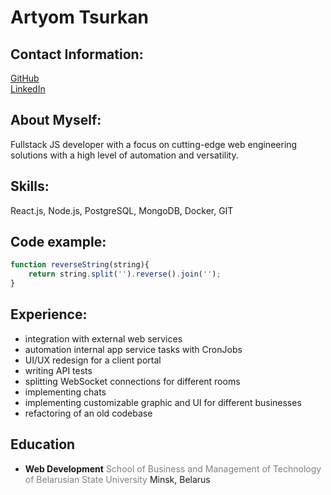 # Artyom Tsurkan
## Contact Information:
[GitHub](https://github.com/artsurkan)<br>
[LinkedIn](https://www.linkedin.com/in/artsurkan/)
## About Myself:
Fullstack JS developer with a focus on cutting-edge web engineering solutions with a high level of automation and versatility.
## Skills:
React.js, Node.js, PostgreSQL, MongoDB, Docker, GIT
## Code example:
```js
function reverseString(string){
    return string.split('').reverse().join('');
}
```
## Experience:
- integration with external web services
- automation internal app service tasks with CronJobs
- UI/UX redesign for a client portal
- writing API tests
- splitting WebSocket connections for different rooms
- implementing chats
- implementing customizable graphic and UI for different businesses
- refactoring of an old codebase
## Education
- <b>Web Development</b> <font color="gray">School of Business and Management of Technology of Belarusian State University</font> Minsk, Belarus